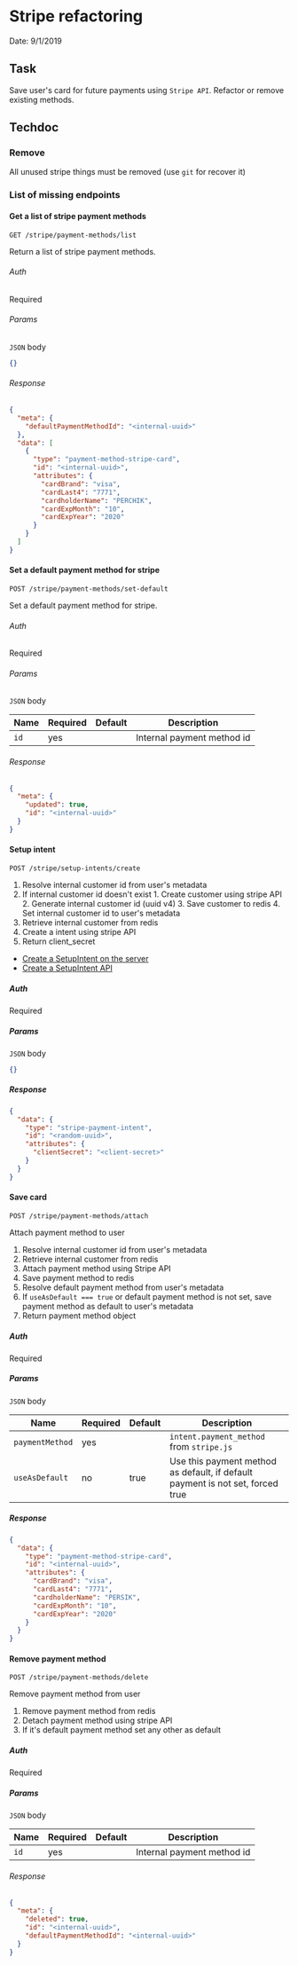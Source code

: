 # Stripe refactoring

Date: 9/1/2019

## Task

Save user's card for future payments using `Stripe API`. Refactor or remove existing methods.

## Techdoc

### Remove

All unused stripe things must be removed (use `git` for recover it)

### List of missing endpoints

#### Get a list of stripe payment methods

`GET /stripe/payment-methods/list`

Return a list of stripe payment methods.

###### Auth

Required

###### Params

`JSON` body

```json
{}
```

###### Response

```json
{
  "meta": {
    "defaultPaymentMethodId": "<internal-uuid>"
  },
  "data": [
    {
      "type": "payment-method-stripe-card",
      "id": "<internal-uuid>",
      "attributes": {
        "cardBrand": "visa",
        "cardLast4": "7771",
        "cardholderName": "PERCHIK",
        "cardExpMonth": "10",
        "cardExpYear": "2020"
      }
    }
  ]
}
```

#### Set a default payment method for stripe

`POST /stripe/payment-methods/set-default`

Set a default payment method for stripe.

###### Auth

Required

###### Params
`JSON` body

Name | Required | Default | Description
--- | --- | --- | ---
`id` | yes | | Internal payment method id

###### Response

```json
{
  "meta": {
    "updated": true,
    "id": "<internal-uuid>"
  }
}
```

#### Setup intent

`POST /stripe/setup-intents/create`

1. Resolve internal customer id from user's metadata
  1. If internal customer id doesn't exist
    1. Create customer using stripe API
    2. Generate internal customer id (uuid v4)
    3. Save customer to redis
    4. Set internal customer id to user's metadata
2. Retrieve internal customer from redis
3. Create a intent using stripe API
4. Return client_secret

- [Create a SetupIntent on the server](https://stripe.com/docs/payments/cards/saving-cards-without-payment#create-setup-intent)
- [Create a SetupIntent API](https://stripe.com/docs/api/setup_intents/create)

##### Auth

Required

##### Params

`JSON` body

```json
{}
```

##### Response

```json
{
  "data": {
    "type": "stripe-payment-intent",
    "id": "<random-uuid>",
    "attributes": {
      "clientSecret": "<client-secret>"
    }
  }
}
```

#### Save card

`POST /stripe/payment-methods/attach`

Attach payment method to user

1. Resolve internal customer id from user's metadata
2. Retrieve internal customer from redis
3. Attach payment method using Stripe API
4. Save payment method to redis
5. Resolve default payment method from user's metadata
5. If `useAsDefault === true` or default payment method is not set, save payment method as default to user's metadata
6. Return payment method object

##### Auth

Required

##### Params
`JSON` body

Name | Required | Default | Description
--- | --- | --- | ---
`paymentMethod` | yes |  | `intent.payment_method` from `stripe.js`
`useAsDefault` | no | true | Use this payment method as default, if default payment is not set, forced true

##### Response

```json
{
  "data": {
    "type": "payment-method-stripe-card",
    "id": "<internal-uuid>",
    "attributes": {
      "cardBrand": "visa",
      "cardLast4": "7771",
      "cardholderName": "PERSIK",
      "cardExpMonth": "10",
      "cardExpYear": "2020"
    }
  }
}
```

#### Remove payment method
`POST /stripe/payment-methods/delete`

Remove payment method from user

1. Remove payment method from redis
2. Detach payment method using stripe API
3. If it's default payment method set any other as default

##### Auth
Required

##### Params
`JSON` body

Name | Required | Default | Description
--- | --- | --- | ---
`id` | yes | | Internal payment method id

###### Response

```json
{
  "meta": {
    "deleted": true,
    "id": "<internal-uuid>",
    "defaultPaymentMethodId": "<internal-uuid>"
  }
}
```
